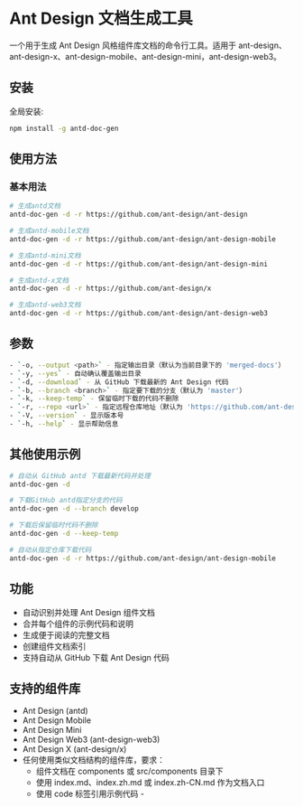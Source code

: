 # Ant Design 文档生成工具

一个用于生成 Ant Design 风格组件库文档的命令行工具。适用于 ant-design、ant-design-x、ant-design-mobile、ant-design-mini，ant-design-web3。

## 安装

全局安装:

```bash
npm install -g antd-doc-gen
```

## 使用方法

### 基本用法

```bash
# 生成antd文档
antd-doc-gen -d -r https://github.com/ant-design/ant-design

# 生成antd-mobile文档
antd-doc-gen -d -r https://github.com/ant-design/ant-design-mobile

# 生成antd-mini文档
antd-doc-gen -d -r https://github.com/ant-design/ant-design-mini

# 生成antd-x文档
antd-doc-gen -d -r https://github.com/ant-design/x

# 生成antd-web3文档
antd-doc-gen -d -r https://github.com/ant-design/ant-design-web3
```

## 参数

```bash
- `-o, --output <path>` - 指定输出目录（默认为当前目录下的 'merged-docs'）
- `-y, --yes` - 自动确认覆盖输出目录
- `-d, --download` - 从 GitHub 下载最新的 Ant Design 代码
- `-b, --branch <branch>` - 指定要下载的分支（默认为 'master'）
- `-k, --keep-temp` - 保留临时下载的代码不删除
- `-r, --repo <url>` - 指定远程仓库地址（默认为 'https://github.com/ant-design/ant-design'）
- `-V, --version` - 显示版本号
- `-h, --help` - 显示帮助信息
```

## 其他使用示例

```bash
# 自动从 GitHub antd 下载最新代码并处理
antd-doc-gen -d

# 下载GitHub antd指定分支的代码
antd-doc-gen -d --branch develop

# 下载后保留临时代码不删除
antd-doc-gen -d --keep-temp

# 自动从指定仓库下载代码
antd-doc-gen -d -r https://github.com/ant-design/ant-design-mobile
```

## 功能

- 自动识别并处理 Ant Design 组件文档
- 合并每个组件的示例代码和说明
- 生成便于阅读的完整文档
- 创建组件文档索引
- 支持自动从 GitHub 下载 Ant Design 代码

## 支持的组件库

- Ant Design (antd)
- Ant Design Mobile
- Ant Design Mini
- Ant Design Web3 (ant-design-web3)
- Ant Design X (ant-design/x)
- 任何使用类似文档结构的组件库，要求：
  - 组件文档在 components 或 src/components 目录下
  - 使用 index.md、index.zh.md 或 index.zh-CN.md 作为文档入口
  - 使用 code 标签引用示例代码 -
